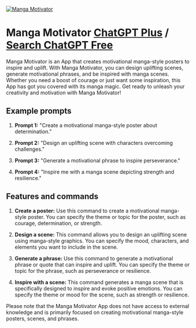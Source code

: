 
[![Manga Motivator](https://files.oaiusercontent.com/file-yFUmR2QFXgLOR4oX9kAqRzeL?se=2123-10-17T13%3A41%3A07Z&sp=r&sv=2021-08-06&sr=b&rscc=max-age%3D31536000%2C%20immutable&rscd=attachment%3B%20filename%3D6590ce82-3bdb-4d6b-aa53-9c79678c56a1.png&sig=cpICT4GGO7kHeK7QFnwErdkOyIUoq7MwckxNgOMHogA%3D)](https://chat.openai.com/g/g-nxoO40EJU-manga-motivator)

# Manga Motivator [ChatGPT Plus](https://chat.openai.com/g/g-nxoO40EJU-manga-motivator) / [Search ChatGPT Free](https://gptcall.net/index.html#/?search=Manga%20Motivator)

Manga Motivator is an App that creates motivational manga-style posters to inspire and uplift. With Manga Motivator, you can design uplifting scenes, generate motivational phrases, and be inspired with manga scenes. Whether you need a boost of courage or just want some inspiration, this App has got you covered with its manga magic. Get ready to unleash your creativity and motivation with Manga Motivator!

## Example prompts

1. **Prompt 1:** "Create a motivational manga-style poster about determination."

2. **Prompt 2:** "Design an uplifting scene with characters overcoming challenges."

3. **Prompt 3:** "Generate a motivational phrase to inspire perseverance."

4. **Prompt 4:** "Inspire me with a manga scene depicting strength and resilience."

## Features and commands

1. **Create a poster:** Use this command to create a motivational manga-style poster. You can specify the theme or topic for the poster, such as courage, determination, or strength.

2. **Design a scene:** This command allows you to design an uplifting scene using manga-style graphics. You can specify the mood, characters, and elements you want to include in the scene.

3. **Generate a phrase:** Use this command to generate a motivational phrase or quote that can inspire and uplift. You can specify the theme or topic for the phrase, such as perseverance or resilience.

4. **Inspire with a scene:** This command generates a manga scene that is specifically designed to inspire and evoke positive emotions. You can specify the theme or mood for the scene, such as strength or resilience.

Please note that the Manga Motivator App does not have access to external knowledge and is primarily focused on creating motivational manga-style posters, scenes, and phrases.


